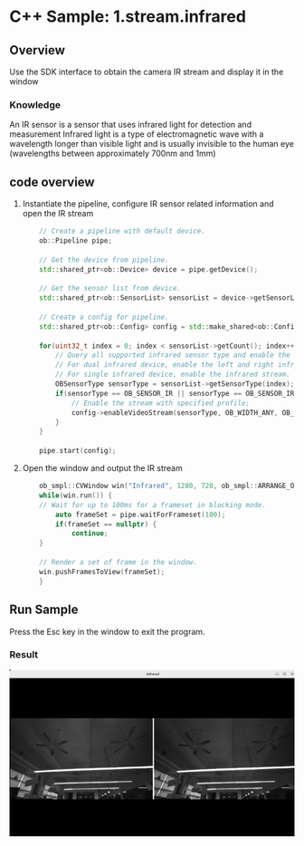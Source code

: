 # C++ Sample: 1.stream.infrared

## Overview

Use the SDK interface to obtain the camera IR stream and display it in the window

### Knowledge

An IR sensor is a sensor that uses infrared light for detection and measurement
Infrared light is a type of electromagnetic wave with a wavelength longer than visible light and is usually invisible to the human eye (wavelengths between approximately 700nm and 1mm)

## code overview

1. Instantiate the pipeline, configure IR sensor related information and open the IR stream

    ```cpp
        // Create a pipeline with default device.
        ob::Pipeline pipe;

        // Get the device from pipeline.
        std::shared_ptr<ob::Device> device = pipe.getDevice();

        // Get the sensor list from device.
        std::shared_ptr<ob::SensorList> sensorList = device->getSensorList();

        // Create a config for pipeline.
        std::shared_ptr<ob::Config> config = std::make_shared<ob::Config>();

        for(uint32_t index = 0; index < sensorList->getCount(); index++) {
            // Query all supported infrared sensor type and enable the infrared stream.
            // For dual infrared device, enable the left and right infrared streams.
            // For single infrared device, enable the infrared stream.
            OBSensorType sensorType = sensorList->getSensorType(index);
            if(sensorType == OB_SENSOR_IR || sensorType == OB_SENSOR_IR_LEFT || sensorType == OB_SENSOR_IR_RIGHT) {
                // Enable the stream with specified profile;
                config->enableVideoStream(sensorType, OB_WIDTH_ANY, OB_HEIGHT_ANY, 30, OB_FORMAT_ANY);
            }
        }

        pipe.start(config);
    ```

2. Open the window and output the IR stream

    ```cpp
        ob_smpl::CVWindow win("Infrared", 1280, 720, ob_smpl::ARRANGE_ONE_ROW);
        while(win.run()) {
        // Wait for up to 100ms for a frameset in blocking mode.
            auto frameSet = pipe.waitForFrameset(100);
            if(frameSet == nullptr) {
                continue;
        }

        // Render a set of frame in the window.
        win.pushFramesToView(frameSet);
        }
    ```

## Run Sample

Press the Esc key in the window to exit the program.

### Result

![image](/docs/resource/infrared.png)
